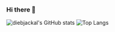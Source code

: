 ### Hi there 👋

<!--
**diebjackal/diebjackal** is a ✨ _special_ ✨ repository because its `README.md` (this file) appears on your GitHub profile.
Here are some ideas to get you started:
- 🔭 I’m currently working on ...
- 🌱 I’m currently learning ...
- 👯 I’m looking to collaborate on ...
- 🤔 I’m looking for help with ...
- 💬 Ask me about ...
- 📫 How to reach me: ...
- 😄 Pronouns: ...
- ⚡ Fun fact: ...
-->
![diebjackal's GitHub stats](https://github-readme-stats.vercel.app/api?username=diebjackal&show_icons=true)
![Top Langs](https://github-readme-stats.vercel.app/api/top-langs/?username=diebjackal&show_icons=true)
